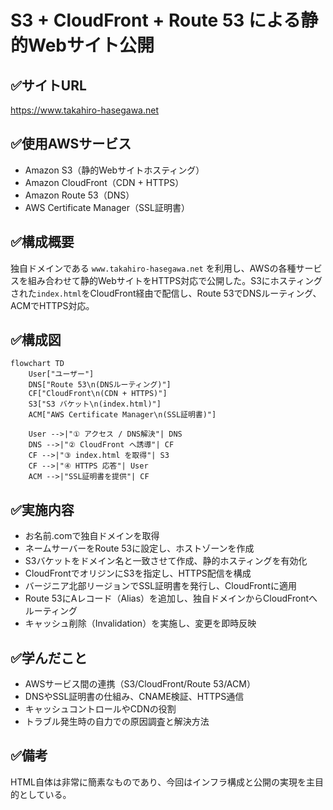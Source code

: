 # S3 + CloudFront + Route 53 による静的Webサイト公開

## ✅サイトURL
https://www.takahiro-hasegawa.net

## ✅使用AWSサービス
- Amazon S3（静的Webサイトホスティング）
- Amazon CloudFront（CDN + HTTPS）
- Amazon Route 53（DNS）
- AWS Certificate Manager（SSL証明書）

## ✅構成概要
独自ドメインである `www.takahiro-hasegawa.net` を利用し、AWSの各種サービスを組み合わせて静的WebサイトをHTTPS対応で公開した。S3にホスティングされた`index.html`をCloudFront経由で配信し、Route 53でDNSルーティング、ACMでHTTPS対応。

## ✅構成図
```mermaid
flowchart TD
    User["ユーザー"]
    DNS["Route 53\n(DNSルーティング)"]
    CF["CloudFront\n(CDN + HTTPS)"]
    S3["S3 バケット\n(index.html)"]
    ACM["AWS Certificate Manager\n(SSL証明書)"]

    User -->|"① アクセス / DNS解決"| DNS
    DNS -->|"② CloudFront へ誘導"| CF
    CF -->|"③ index.html を取得"| S3
    CF -->|"④ HTTPS 応答"| User
    ACM -->|"SSL証明書を提供"| CF
```

## ✅実施内容
- お名前.comで独自ドメインを取得
- ネームサーバーをRoute 53に設定し、ホストゾーンを作成
- S3バケットをドメイン名と一致させて作成、静的ホスティングを有効化
- CloudFrontでオリジンにS3を指定し、HTTPS配信を構成
- バージニア北部リージョンでSSL証明書を発行し、CloudFrontに適用
- Route 53にAレコード（Alias）を追加し、独自ドメインからCloudFrontへルーティング
- キャッシュ削除（Invalidation）を実施し、変更を即時反映

## ✅学んだこと
- AWSサービス間の連携（S3/CloudFront/Route 53/ACM）
- DNSやSSL証明書の仕組み、CNAME検証、HTTPS通信
- キャッシュコントロールやCDNの役割
- トラブル発生時の自力での原因調査と解決方法

## ✅備考
HTML自体は非常に簡素なものであり、今回はインフラ構成と公開の実現を主目的としている。
